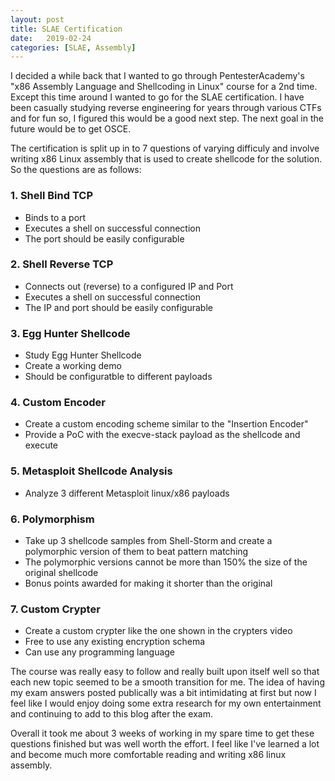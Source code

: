 ```yaml
---
layout: post
title: SLAE Certification
date:   2019-02-24
categories: [SLAE, Assembly]
---
```


I decided a while back that I wanted to go through PentesterAcademy's "x86 Assembly Language and Shellcoding in Linux" course for a 2nd time.  Except this time around I wanted to go for the SLAE certification.  I have been casually studying reverse engineering for years through various CTFs and for fun so, I figured this would be a good next step.  The next goal in the future would be to get OSCE.  

The certification is split up in to 7 questions of varying difficuly and involve writing x86 Linux assembly that is used to create shellcode for the solution.  So the questions are as follows:
### 1. Shell Bind TCP
* Binds to a port
* Executes a shell on successful connection
* The port should be easily configurable

### 2. Shell Reverse TCP
* Connects out (reverse) to a configured IP and Port
* Executes a shell on successful connection
* The IP and port should be easily configurable

### 3. Egg Hunter Shellcode
* Study Egg Hunter Shellcode
* Create a working demo
* Should be configuratble to different payloads

### 4. Custom Encoder
* Create a custom encoding scheme similar to the "Insertion Encoder"
* Provide a PoC with the execve-stack payload as the shellcode and execute

### 5. Metasploit Shellcode Analysis
* Analyze 3 different Metasploit linux/x86 payloads

### 6. Polymorphism
* Take up 3 shellcode samples from Shell-Storm and create a polymorphic version of them to beat pattern matching
* The polymorphic versions cannot be more than 150% the size of the original shellcode
* Bonus points awarded for making it shorter than the original

### 7. Custom Crypter
* Create a custom crypter like the one shown in the crypters video
* Free to use any existing encryption schema
* Can use any programming language

The course was really easy to follow and really built upon itself well so that each new topic seemed to be a smooth transition for me.  The idea of having my exam answers posted publically was a bit intimidating at first but now I feel like I would enjoy doing some extra research for my own entertainment and continuing to add to this blog after the exam.  

Overall it took me about 3 weeks of working in my spare time to get these questions finished but was well worth the effort.  I feel like I've learned a lot and become much more comfortable reading and writing x86 linux assembly.
